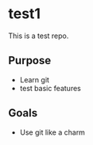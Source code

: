 # test1
This is a test repo.

## Purpose
- Learn git
- test basic features

## Goals
- Use git like a charm
